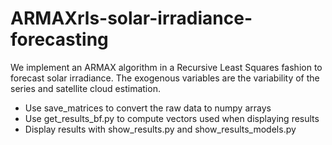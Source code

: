 # ARMAXrls-solar-irradiance-forecasting
We implement an ARMAX algorithm in a Recursive Least Squares fashion to forecast solar irradiance. The exogenous variables are the variability of the series and satellite cloud estimation.

* Use save_matrices to convert the raw data to numpy arrays
* Use get_results_bf.py to compute vectors used when displaying results
* Display results with show_results.py and show_results_models.py
